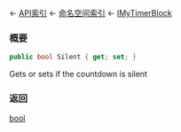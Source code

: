 ← [API索引](Api-Index) ← [命名空间索引](Namespace-Index) ← [IMyTimerBlock](SpaceEngineers.Game.ModAPI.Ingame.IMyTimerBlock)

### 概要

```csharp
public bool Silent { get; set; }
```

Gets or sets if the countdown is silent

### 返回

[bool](https://docs.microsoft.com/en-us/dotnet/api/System.Boolean?view=netframework-4.6)

